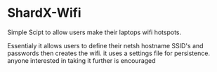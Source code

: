 # ShardX-Wifi
Simple Scipt to allow users make their laptops wifi hotspots. 

Essentialy it allows users to define their netsh hostname SSID's and passwords then creates the wifi. it uses a settings file for persistence.
anyone interested in taking it further is encouraged
